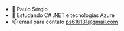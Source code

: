 - 👋 Paulo Sérgio
- 🌱 Estudando C# .NET e tecnologias Azure
- 📫 email para contato ps616131@gmail.com

<!---
CsPauloNoob/CsPauloNoob is a ✨ special ✨ repository because its `README.md` (this file) appears on your GitHub profile.
You can click the Preview link to take a look at your changes.
--->
